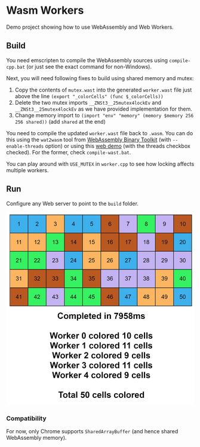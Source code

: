 # Wasm Workers

Demo project showing how to use WebAssembly and Web Workers.

## Build

You need emscripten to compile the WebAssembly sources using `compile-cpp.bat` (or just see the exact command for non-Windows).

Next, you will need following fixes to build using shared memory and mutex:

1. Copy the contents of `mutex.wast` into the generated `worker.wast` file just above the line `(export "_colorCells" (func $_colorCells))`
2. Delete the two mutex imports `__ZNSt3__25mutex4lockEv` and `__ZNSt3__25mutex4lockEv` as we have provided implementation for them.
3. Change memory import to `(import "env" "memory" (memory $memory 256 256 shared))` (add `shared` at the end)

You need to compile the updated `worker.wast` file back to `.wasm`. You can do this using the `wat2wasm` tool from [WebAssembly Binary Toolkit](https://github.com/WebAssembly/wabt) (with `--enable-threads` option) or using this [web demo](https://webassembly.github.io/wabt/demo/wat2wasm/) (with the threads checkbox checked). For the former, check `compile-wast.bat`.

You can play around with `USE_MUTEX` in `worker.cpp` to see how locking affects multiple workers.

## Run

Configure any Web server to point to the `build` folder.

![](/images/wasm-workers.jpg)

### Compatibility

For now, only Chrome supports `SharedArrayBuffer` (and hence shared WebAssembly memory).

